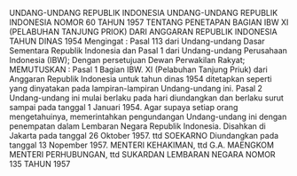  UNDANG-UNDANG REPUBLIK INDONESIA UNDANG-UNDANG REPUBLIK INDONESIA NOMOR 60 TAHUN 1957 TENTANG PENETAPAN BAGIAN IBW XI (PELABUHAN TANJUNG PRIOK) DARI ANGGARAN REPUBLIK INDONESIA TAHUN DINAS 1954
Mengingat :
 Pasal 113 dari Undang-undang Dasar Sementara Republik Indonesia dan Pasal 1 dari Undang-undang Perusahaan Indonesia (IBW); Dengan persetujuan Dewan Perwakilan Rakyat;
MEMUTUSKAN :
Pasal 1
Bagian IBW. XI (Pelabuhan Tanjung Priuk) dari Anggaran Republik Indonesia untuk tahun dinas 1954 ditetapkan seperti yang dinyatakan pada lampiran-lampiran Undang-undang ini.
Pasal 2
Undang-undang ini mulai berlaku pada hari diundangkan dan berlaku surut sampai pada tanggal 1 Januari 1954. Agar supaya setiap orang mengetahuinya, memerintahkan pengundangan Undang-undang ini dengan penempatan dalam Lembaran Negara Republik Indonesia. Disahkan di Jakarta pada tanggal 26 Oktober 1957. ttd SOEKARNO Diundangkan pada tanggal 13 Nopember 1957. MENTERI KEHAKIMAN, ttd G.A. MAENGKOM MENTERI PERHUBUNGAN, ttd SUKARDAN LEMBARAN NEGARA NOMOR 135 TAHUN 1957